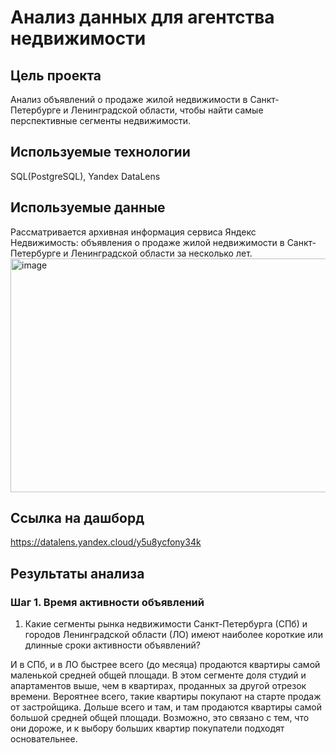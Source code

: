 # Анализ данных для агентства недвижимости

## Цель проекта
Анализ объявлений о продаже жилой недвижимости в Санкт-Петербурге и Ленинградской области, чтобы найти самые перспективные сегменты недвижимости.

## Используемые технологии
SQL(PostgreSQL), Yandex DataLens

## Используемые данные
Рассматривается архивная информация сервиса Яндекс Недвижимость: объявления о продаже жилой недвижимости в Санкт-Петербурге и Ленинградской области за несколько лет.
<img width="569" height="374" alt="image" src="https://github.com/user-attachments/assets/1b809610-7d33-42c5-bf80-953769c20561" />

## Ссылка на дашборд
https://datalens.yandex.cloud/y5u8ycfony34k

## Результаты анализа
### Шаг 1. Время активности объявлений

1. Какие сегменты рынка недвижимости Санкт-Петербурга (СПб) и городов Ленинградской области (ЛО)  имеют наиболее короткие или длинные сроки активности объявлений?
   
И в СПб, и в ЛО быстрее всего (до месяца) продаются квартиры самой маленькой средней общей площади. В этом сегменте доля студий и апартаментов выше, чем в квартирах, проданных за другой отрезок времени.
Вероятнее всего, такие квартиры покупают на старте продаж от застройщика. Дольше всего и там, и там продаются квартиры самой большой средней общей площади. Возможно, это связано с тем, что они дороже, и к выбору больших квартир покупатели подходят основательнее.

